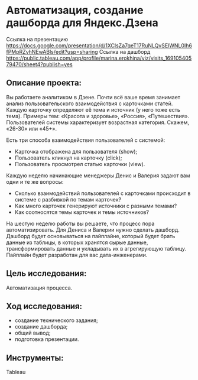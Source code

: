 # Автоматизация, создание дашборда для Яндекс.Дзена

Ссылка на презентацию https://docs.google.com/presentation/d/1XClsZa7qeT17RuNLQvSElWNL0Ih6fPMpRZvhNEwABls/edit?usp=sharing
Ссылка на дашборд https://public.tableau.com/app/profile/marina.erokhina/viz/visits_16910540579470/sheet4?publish=yes


## Описание проекта:
Вы работаете аналитиком в Дзене. Почти всё ваше время занимает анализ пользовательского взаимодействия с карточками статей.
Каждую карточку определяют её тема и источник (у него тоже есть тема). Примеры тем: «Красота и здоровье», «Россия», «Путешествия».
Пользователей системы характеризует возрастная категория. Скажем, «26-30» или «45+».

Есть три способа взаимодействия пользователей с системой:
- Карточка отображена для пользователя (show);
- Пользователь кликнул на карточку (click);
- Пользователь просмотрел статью карточки (view).
  
Каждую неделю начинающие менеджеры Денис и Валерия задают вам одни и те же вопросы: 
- Сколько взаимодействий пользователей с карточками происходит в системе с разбивкой по темам карточек?
- Как много карточек генерируют источники с разными темами?
- Как соотносятся темы карточек и темы источников?
  
На шестую неделю работы вы решаете, что процесс пора автоматизировать. Для Дениса и Валерии нужно сделать дашборд.
Дашборд будет основываться на пайплайне, который будет брать данные из таблицы, в которых хранятся сырые данные, трансформировать данные и укладывать их в агрегирующую таблицу. Пайплайн будет разработан для вас дата-инженерами.

## Цель исследования:
Автоматизация процесса.  

## Ход исследования:
- создание технического задания;
- создание дашборда;
- общий вывод;
- подготовка презентации.

## Инструменты:
Tableau

